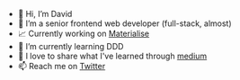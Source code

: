 - 👋 Hi, I’m David
- 👀 I’m a senior frontend web developer (full-stack, almost)
- 📈 Currently working on [Materialise](https://www.materialise.com)
- 🌱 I’m currently learning DDD
- 💞️ I love to share what I've learned through [medium](https://medium.com/@david2am) 
- 📫 Reach me on [Twitter](https://twitter.com/DavidDeVargas)

<!---
david2am/david2am is a ✨ special ✨ repository because its `README.md` (this file) appears on your GitHub profile.
You can click the Preview link to take a look at your changes.
--->
